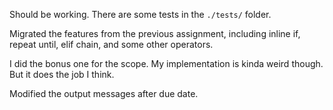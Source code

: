 Should be working. There are some tests in the `./tests/` folder. 

Migrated the features from the previous assignment, including inline if, repeat until, elif chain, and some other operators. 

I did the bonus one for the scope. My implementation is kinda weird though. But it does the job I think. 

Modified the output messages after due date. 
